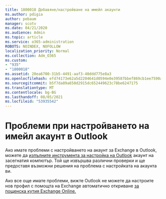 ```yaml
---
title: 1800018 Добавяне/настройване на имейл акаунти
ms.author: pdigia
author: pebaum
manager: scotv
ms.date: 04/21/2020
ms.audience: Admin
ms.topic: article
ms.service: o365-administration
ROBOTS: NOINDEX, NOFOLLOW
localization_priority: Normal
ms.collection: Adm_O365
ms.custom:
- "935"
- "1800018"
ms.assetid: 20ea6700-31b5-4491-aaf3-40ddd775e8a3
ms.openlocfilehash: efd74173e62a5d2204641d0594e0e39587bbef869cb1ee7590a3db824a705bd2
ms.sourcegitcommit: b5f7da89a650d2915dc652449623c78be6247175
ms.translationtype: MT
ms.contentlocale: bg-BG
ms.lasthandoff: 08/05/2021
ms.locfileid: "53935542"
---
```

# <a name="problems-setting-up-an-email-account-in-outlook"></a>Проблеми при настройването на имейл акаунт в Outlook

Ако имате проблеми с настройването на акаунт за Exchange в Outlook, можете да [изпълните инструмента за настройка на Outlook](https://aka.ms/SaRA-OutlookSetupProfile) акаунт на засегнатия компютър. Той ще извършва различни проверки и ще предоставя възможни решения на проблема с настройката на акаунта ви.
  
Ако все още имате проблеми, вижте Outlook не можете да настроите нов профил с помощта на Exchange автоматично откриване [за пощенска кутия Exchange Online.](https://docs.microsoft.com/exchange/troubleshoot/outlook-profiles/cannot-set-up-profile-autodiscover)
  